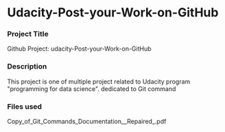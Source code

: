 # Udacity-Post-your-Work-on-GitHub

### Project Title
Github Project: udacity-Post-your-Work-on-GitHub

### Description
This project is one of multiple project related to Udacity program "programming for data science".
dedicated to Git command 

### Files used
Copy_of_Git_Commands_Documentation__Repaired_.pdf